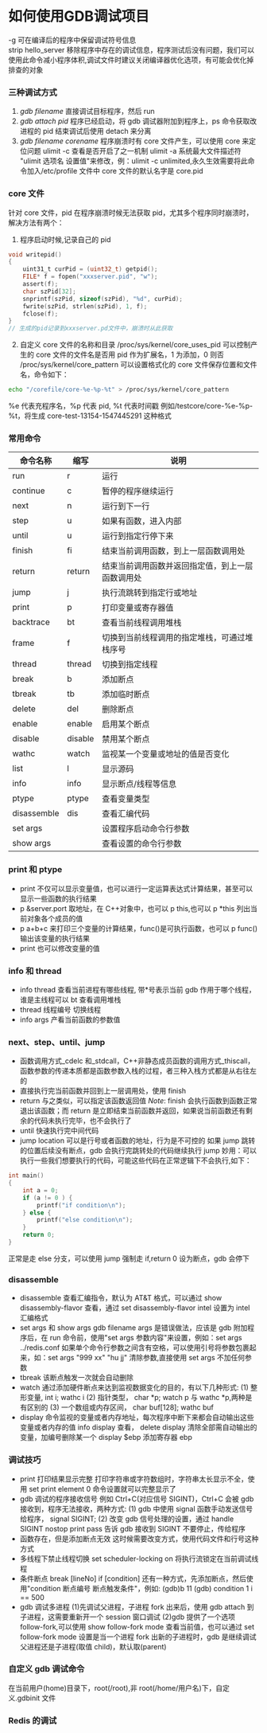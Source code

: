 # 如何使用GDB调试项目


-g 可在编译后的程序中保留调试符号信息  
strip hello_server 移除程序中存在的调试信息，程序测试后没有问题，我们可以使用此命令减小程序体积,调试文件时建议关闭编译器优化选项，有可能会优化掉排查的对象

<!--more-->

### 三种调试方式

1. _gdb filename_ 直接调试目标程序，然后 run
2. _gdb attach pid_ 程序已经启动，将 gdb 调试器附加到程序上，ps 命令获取改进程的 pid
   结束调试后使用 detach 来分离
3. _gdb filename corename_ 程序崩溃时有 core 文件产生，可以使用 core 来定位问题
   ulimit -c 查看是否开启了之一机制 ulimit -a 系统最大文件描述符
   "ulimit 选项名 设置值"来修改，例：ulimit -c unlimited,永久生效需要将此命令加入/etc/profile 文件中
   core 文件的默认名字是 core.pid

### core 文件

针对 core 文件，pid 在程序崩溃时候无法获取 pid，尤其多个程序同时崩溃时，解决方法有两个：

1. 程序启动时候,记录自己的 pid

```c
void writepid()
{
    uint31_t curPid = (uint32_t) getpid();
    FILE* f = fopen("xxxserver.pid", "w");
    assert(f);
    char szPid[32];
    snprintf(szPid, sizeof(szPid), "%d", curPid);
    fwrite(szPid, strlen(szPid), 1, f);
    fclose(f);
}
// 生成的pid记录到xxxserver.pd文件中，崩溃时从此获取
```

2. 自定义 core 文件的名称和目录
   /proc/sys/kernel/core_uses_pid 可以控制产生的 core 文件的文件名是否用 pid 作为扩展名，1 为添加，0 则否
   /proc/sys/kernel/core_pattern 可以设置格式化的 core 文件保存位置和文件名，命令如下：

```bash
echo "/corefile/core-%e-%p-%t" > /proc/sys/kernel/core_pattern
```

%e 代表充程序名，%p 代表 pid, %t 代表时间戳 例如/testcore/core-%e-%p-%t，将生成 core-test-13154-1547445291 这种格式

### 常用命令

| 命令名称    | 缩写    | 说明                                             |
| ----------- | ------- | ------------------------------------------------ |
| run         | r       | 运行                                             |
| continue    | c       | 暂停的程序继续运行                               |
| next        | n       | 运行到下一行                                     |
| step        | u       | 如果有函数，进入内部                             |
| until       | u       | 运行到指定行停下来                               |
| finish      | fi      | 结束当前调用函数，到上一层函数调用处             |
| return      | return  | 结束当前调用函数并返回指定值，到上一层函数调用处 |
| jump        | j       | 执行流跳转到指定行或地址                         |
| print       | p       | 打印变量或寄存器值                               |
| backtrace   | bt      | 查看当前线程调用堆栈                             |
| frame       | f       | 切换到当前线程调用的指定堆栈，可通过堆栈序号     |
| thread      | thread  | 切换到指定线程                                   |
| break       | b       | 添加断点                                         |
| tbreak      | tb      | 添加临时断点                                     |
| delete      | del     | 删除断点                                         |
| enable      | enable  | 启用某个断点                                     |
| disable     | disable | 禁用某个断点                                     |
| wathc       | watch   | 监视某一个变量或地址的值是否变化                 |
| list        | l       | 显示源码                                         |
| info        | info    | 显示断点/线程等信息                              |
| ptype       | ptype   | 查看变量类型                                     |
| disassemble | dis     | 查看汇编代码                                     |
| set args    |         | 设置程序启动命令行参数                           |
| show args   |         | 查看设置的命令行参数                             |

### print 和 ptype

- print 不仅可以显示变量值，也可以进行一定运算表达式计算结果，甚至可以显示一些函数的执行结果
- p &server.port 取地址，在 C++对象中，也可以 p this,也可以 p \*this 列出当前对象各个成员的值
- p a+b+c 来打印三个变量的计算结果，func()是可执行函数，也可以 p func()输出该变量的执行结果
- print 也可以修改变量的值

### info 和 thread

- info thread 查看当前进程有哪些线程, 带\*号表示当前 gdb 作用于哪个线程，谁是主线程可以 bt 查看调用堆栈
- thread 线程编号 切换线程
- info args 产看当前函数的参数值

### next、step、until、jump

- 函数调用方式\_cdelc 和\_stdcall，C++非静态成员函数的调用方式\_thiscall，函数参数的传递本质都是函数参数入栈的过程，者三种入栈方式都是从右往左的
- 直接执行完当前函数并回到上一层调用处，使用 finish
- return 与之类似，可以指定该函数返回值
  _Note_: finish 会执行函数到函数正常退出该函数；而 return 是立即结束当前函数并返回，如果说当前函数还有剩余的代码未执行完毕，也不会执行了
- until 快速执行完中间代码
- jump <location> location 可以是行号或者函数的地址，行为是不可控的
  如果 jump 跳转的位置后续没有断点，gdb 会执行完跳转处的代码继续执行
  jump 妙用：可以执行一些我们想要执行的代码，可能这些代码在正常逻辑下不会执行,如下：

```c
int main()
{
    int a = 0;
    if (a != 0 ) {
        printf("if condition\n");
    } else {
        printf("else condition\n");
    }
    return 0;
}
```

正常是走 else 分支，可以使用 jump 强制走 if,return 0 设为断点，gdb 会停下

### disassemble

- disassemble 查看汇编指令，默认为 AT&T 格式，可以通过 show disassembly-flavor 查看，通过 set disassembly-flavor intel 设置为 intel 汇编格式
- set args 和 show args
  gdb filename args 是错误做法，应该是 gdb 附加程序后，在 run 命令前，使用"set args 参数内容"来设置，例如：set args ../redis.conf
  如果单个命令行参数之间含有空格，可以使用引号将参数包裹起来，如：set args "999 xx" "hu jj"
  清除参数,直接使用 set args 不加任何参数
- tbreak 该断点触发一次就会自动删除
- watch 通过添加硬件断点来达到监视数据变化的目的，有以下几种形式:
  (1) 整形变量, int i; wathc i
  (2) 指针类型， char *p; watch p 与 wathc *p,两种是有区别的
  (3) 一个数组或内存区间， char buf[128]; wathc buf
- display 命令监视的变量或者内存地址，每次程序中断下来都会自动输出这些变量或者内存的值
  info display 查看， delete display 清除全部需自动输出的变量，加编号删除某一个
  display \$ebp 添加寄存器 ebp

### 调试技巧

- print 打印结果显示完整
  打印字符串或字符数组时，字符串太长显示不全，使用 set print element 0 命令设置就可以完整显示了
- gdb 调试的程序接收信号
  例如 Ctrl+C(对应信号 SIGINT)，Ctrl+C 会被 gdb 接收到，程序无法接收，两种方式:
  (1) gdb 中使用 signal 函数手动发送信号给程序， signal SIGINT;
  (2) 改变 gdb 信号处理的设置，通过 handle SIGINT nostop print pass 告诉 gdb 接收到 SIGINT 不要停止，传给程序
- 函数存在，但是添加断点无效
  这时候需要改变方式，使用代码文件和行号这种方式
- 多线程下禁止线程切换
  set scheduler-locking on 将执行流锁定在当前调试线程
- 条件断点
  break [lineNo] if [condition]
  还有一种方式，先添加断点，然后使用"condition 断点编号 断点触发条件"，例如: (gdb)b 11 (gdb) condition 1 i == 500
- gdb 调试多进程
  (1)先调试父进程，子进程 fork 出来后，使用 gdb attach 到子进程，这需要重新开一个 session 窗口调试
  (2)gdb 提供了一个选项 follow-fork,可以使用 show follow-fork mode 查看当前值，也可以通过 set follow-fork mode 设置是当一个进程 fork 出新的子进程时，gdb 是继续调试父进程还是子进程(取值 child)，默认取(parent)

### 自定义 gdb 调试命令

在当前用户(home)目录下，root(/root),非 root(/home/用户名)下，自定义.gdbinit 文件

### Redis 的调试

